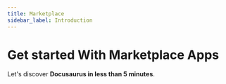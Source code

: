 ```yaml
---
title: Marketplace
sidebar_label: Introduction
---
```


# Get started With Marketplace Apps

Let's discover **Docusaurus in less than 5 minutes**.
